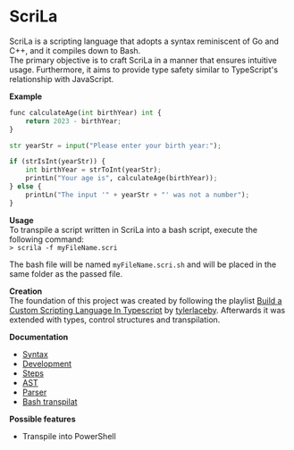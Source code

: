 # ScriLa

ScriLa is a scripting language that adopts a syntax reminiscent of Go and C++, and it compiles down to Bash.  
The primary objective is to craft ScriLa in a manner that ensures intuitive usage. Furthermore, it aims to provide type safety similar to TypeScript's relationship with JavaScript.

**Example**  
```Python
func calculateAge(int birthYear) int {
    return 2023 - birthYear;
}

str yearStr = input("Please enter your birth year:");

if (strIsInt(yearStr)) {
    int birthYear = strToInt(yearStr);
    printLn("Your age is", calculateAge(birthYear));
} else {
    printLn("The input '" + yearStr + "' was not a number");
}
```

**Usage**  
To transpile a script written in ScriLa into a bash script, execute the following command:  
`> scrila -f myFileName.scri`  

The bash file will be named `myFileName.scri.sh` and will be placed in the same folder as the passed file.

**Creation**  
The foundation of this project was created by following the playlist [Build a Custom Scripting Language In Typescript](https://www.youtube.com/playlist?list=PL_2VhOvlMk4UHGqYCLWc6GO8FaPl8fQTh) by [tylerlaceby](https://www.youtube.com/@tylerlaceby). Afterwards it was extended with types, control structures and transpilation.

**Documentation**  
- [Syntax](doc/Syntax.md)
- [Development](doc/Development.md)
- [Steps](doc/Steps.md)
- [AST](doc/AST.md)
- [Parser](doc/Parser.md)
- [Bash transpilat](doc/BashTranspilat.md)

**Possible features**  
- Transpile into PowerShell
